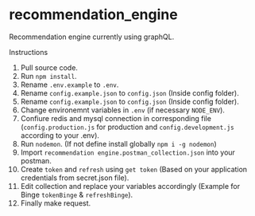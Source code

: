 # recommendation_engine

Recommendation engine currently using graphQL.

Instructions

1. Pull source code.
2. Run `npm install`.
3. Rename `.env.example` to `.env`.
4. Rename `config.example.json` to `config.json` (Inside config folder).
5. Rename `config.example.json` to `config.json` (Inside config folder).
6. Change environemnt variables in `.env` (if necessary `NODE_ENV`).
7. Confiure redis and mysql connection in corresponding file (`config.production.js` for production and       `config.development.js` according to your .env).
8. Run `nodemon`. (If not define install globally `npm i -g nodemon`)
9. Import `recommendation engine.postman_collection.json` into your postman.
10. Create `token` and `refresh` using `get token` (Based on your application credentials from secret.json file).
11. Edit collection and replace your variables accordingly (Example for Binge `tokenBinge` & `refreshBinge`).
12. Finally make request.